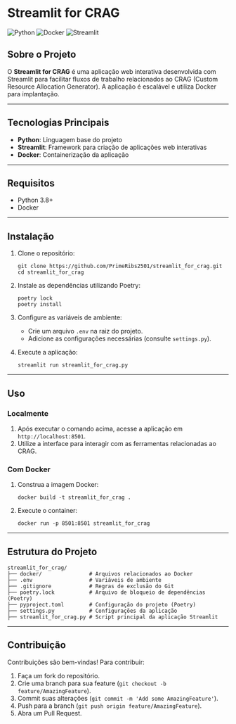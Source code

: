 # Streamlit for CRAG

![Python](https://img.shields.io/badge/Python-3776AB?style=for-the-badge&logo=python&logoColor=white)
![Docker](https://img.shields.io/badge/Docker-2496ED?style=for-the-badge&logo=docker&logoColor=white)
![Streamlit](https://img.shields.io/badge/Streamlit-FF4B4B?style=for-the-badge&logo=streamlit&logoColor=white)

## Sobre o Projeto

O **Streamlit for CRAG** é uma aplicação web interativa desenvolvida com Streamlit para facilitar fluxos de trabalho relacionados ao CRAG (Custom Resource Allocation Generator). A aplicação é escalável e utiliza Docker para implantação.

---

## Tecnologias Principais

- **Python**: Linguagem base do projeto
- **Streamlit**: Framework para criação de aplicações web interativas
- **Docker**: Containerização da aplicação

---

## Requisitos

- Python 3.8+
- Docker

---

## Instalação

1. Clone o repositório:
   ```
   git clone https://github.com/PrimeRibs2501/streamlit_for_crag.git
   cd streamlit_for_crag
   ```

2. Instale as dependências utilizando Poetry:
   ```
   poetry lock
   poetry install
   ```

3. Configure as variáveis de ambiente:
   - Crie um arquivo `.env` na raiz do projeto.
   - Adicione as configurações necessárias (consulte `settings.py`).

4. Execute a aplicação:
   ```
   streamlit run streamlit_for_crag.py
   ```

---

## Uso

### Localmente

1. Após executar o comando acima, acesse a aplicação em `http://localhost:8501`.
2. Utilize a interface para interagir com as ferramentas relacionadas ao CRAG.

### Com Docker

1. Construa a imagem Docker:
   ```
   docker build -t streamlit_for_crag .
   ```

2. Execute o container:
   ```
   docker run -p 8501:8501 streamlit_for_crag
   ```

---

## Estrutura do Projeto

```
streamlit_for_crag/
├── docker/               # Arquivos relacionados ao Docker
├── .env                  # Variáveis de ambiente
├── .gitignore            # Regras de exclusão do Git
├── poetry.lock           # Arquivo de bloqueio de dependências (Poetry)
├── pyproject.toml        # Configuração do projeto (Poetry)
├── settings.py           # Configurações da aplicação
├── streamlit_for_crag.py # Script principal da aplicação Streamlit
```

---

## Contribuição

Contribuições são bem-vindas! Para contribuir:

1. Faça um fork do repositório.
2. Crie uma branch para sua feature (`git checkout -b feature/AmazingFeature`).
3. Commit suas alterações (`git commit -m 'Add some AmazingFeature'`).
4. Push para a branch (`git push origin feature/AmazingFeature`).
5. Abra um Pull Request.
